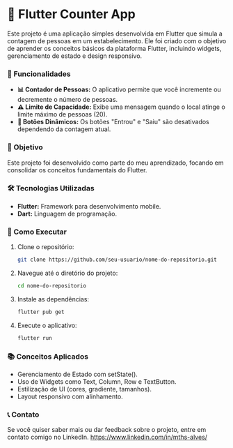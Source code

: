 # 📱 Flutter Counter App

Este projeto é uma aplicação simples desenvolvida em Flutter que simula a contagem de pessoas em um estabelecimento. Ele foi criado com o objetivo de aprender os conceitos básicos da plataforma Flutter, incluindo widgets, gerenciamento de estado e design responsivo.

### 🔧 Funcionalidades

- **📊 Contador de Pessoas:** O aplicativo permite que você incremente ou decremente o número de pessoas.
- **⚠️ Limite de Capacidade:** Exibe uma mensagem quando o local atinge o limite máximo de pessoas (20).
- **🔄 Botões Dinâmicos:** Os botões "Entrou" e "Saiu" são desativados dependendo da contagem atual.

### 🎯 Objetivo

Este projeto foi desenvolvido como parte do meu aprendizado, focando em consolidar os conceitos fundamentais do Flutter.

### 🛠️ Tecnologias Utilizadas

- **Flutter:** Framework para desenvolvimento mobile.
- **Dart:** Linguagem de programação.

### 🚀 Como Executar

1. Clone o repositório:
   ```bash
   git clone https://github.com/seu-usuario/nome-do-repositorio.git

2. Navegue até o diretório do projeto:
   ```bash
   cd nome-do-repositorio

3. Instale as dependências:
   ```bash
   flutter pub get 

4. Execute o aplicativo:
   ```bash
   flutter run


### 📚 Conceitos Aplicados

- Gerenciamento de Estado com setState().
- Uso de Widgets como Text, Column, Row e TextButton.
- Estilização de UI (cores, gradiente, tamanhos).
- Layout responsivo com alinhamento.


### 📞 Contato
Se você quiser saber mais ou dar feedback sobre o projeto, entre em contato comigo no LinkedIn.
https://www.linkedin.com/in/mths-alves/
